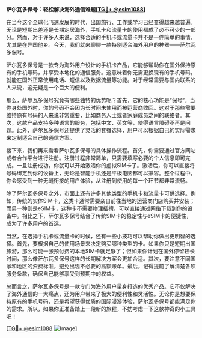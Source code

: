 **萨尔瓦多保号：轻松解决海外通信难题[[TG💪+ @esim1088](https://t.me/s/esim1088)]**

在当今这个全球化飞速发展的时代，出国旅行、工作或学习已经变得越来越普遍。无论是短期出差还是长期定居海外，手机卡和流量卡的使用都成了必不可少的一部分。然而，对于许多人来说，选择合适的手机卡或流量卡并不是一件简单的事情，尤其是在异国他乡。今天，我们就来聊聊一款特别适合海外用户的神器——萨尔瓦多保号。

萨尔瓦多保号是一款专为海外用户设计的手机卡产品，它能够帮助你在国外保持原有的手机号码，并享受本地化的通信服务。这意味着你无需更换现有的手机号码，就能在国外正常使用电话、短信以及数据流量等功能。对于经常需要与国内联系的人来说，这无疑是一个巨大的便利。

那么，萨尔瓦多保号究竟有哪些独特的优势呢？首先，它的核心功能是“保号”。当你身处国外时，你的号码不会因为长时间未使用而被运营商收回。这对于那些需要维持原有号码的人来说非常重要，比如商务人士或者家庭成员之间的联络者。其次，这款产品支持多种语言的服务，包括中文、英文等，使得语言障碍不再是问题。此外，萨尔瓦多保号还提供了灵活的套餐选择，用户可以根据自己的实际需求来定制适合自己的通信方案。

接下来，我们再来看看萨尔瓦多保号的具体操作流程。首先，你需要通过官方网站或者合作平台进行注册。注册过程非常简单，只需要填写必要的个人信息即可完成。一旦注册成功，你就可以开始激活你的虚拟SIM卡了。激活后，你可以直接将号码绑定到你的设备上，无论是智能手机还是平板电脑都可以兼容。整个过程中，你会感受到一种无缝衔接的用户体验，从注册到使用的每一个环节都非常流畅。

除了萨尔瓦多保号之外，市面上还有许多其他类型的手机卡和流量卡可供选择。例如，传统的实体SIM卡，这类卡通常需要亲自前往当地的运营商门店购买并安装；而另一种则是eSIM卡，这种卡不需要物理插槽，可以直接通过网络下载到你的设备中。相比之下，萨尔瓦多保号结合了传统SIM卡的稳定性与eSIM卡的便捷性，成为了许多用户的首选。

当然，在选择手机卡或流量卡的时候，还有一些小技巧可以帮助你做出更明智的选择。首先，要根据自己的使用场景来决定购买哪种类型的卡。如果你只是短期出国旅游，那么可能一张预付费的本地SIM卡就足够了；但如果你计划在国外停留较长时间，那么像萨尔瓦多保号这样的长期解决方案会更加合适。其次，要注意不同国家和地区的资费标准，避免出现不必要的高额账单。最后，记得提前了解清楚各项服务条款，确保自己能够享受到预期中的权益。

总而言之，萨尔瓦多保号是一款专门为海外用户量身打造的优秀产品。它不仅解决了海外通信的一大痛点，还为用户带来了极大的便利性和灵活性。无论你是想要保持原有的手机号码，还是希望获得优质的国际漫游体验，萨尔瓦多保号都能满足你的需求。所以，如果你正准备踏上一段新的旅程，不妨考虑一下这款神奇的小工具吧！

[[TG💪+ @esim1088](https://t.me/s/esim1088) ![Image](https://i.postimg.cc/4NQfJmqS/Snipaste-2025-05-13-00-14-12.png)]